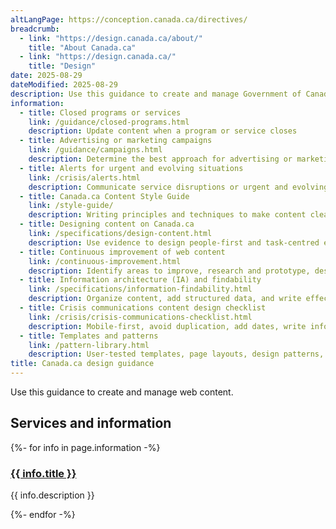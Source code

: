 ```yaml
---
altLangPage: https://conception.canada.ca/directives/
breadcrumb:
  - link: "https://design.canada.ca/about/"
    title: "About Canada.ca"
  - link: "https://design.canada.ca/"
    title: "Design"
date: 2025-08-29
dateModified: 2025-08-29
description: Use this guidance to create and manage Government of Canada web content
information:
  - title: Closed programs or services
    link: /guidance/closed-programs.html
    description: Update content when a program or service closes
  - title: Advertising or marketing campaigns
    link: /guidance/campaigns.html
    description: Determine the best approach for advertising or marketing content
  - title: Alerts for urgent and evolving situations
    link: /crisis/alerts.html
    description: Communicate service disruptions or urgent and evolving situations
  - title: Canada.ca Content Style Guide
    link: /style-guide/
    description: Writing principles and techniques to make content clear, easy to find and simple to understand
  - title: Designing content on Canada.ca
    link: /specifications/design-content.html
    description: Use evidence to design people-first and task-centred experiences
  - title: Continuous improvement of web content
    link: /continuous-improvement.html
    description: Identify areas to improve, research and prototype, design content, measure results
  - title: Information architecture (IA) and findability
    link: /specifications/information-findability.html
    description: Organize content, add structured data, and write effective metadata
  - title: Crisis communications content design checklist
    link: /crisis/crisis-communications-checklist.html
    description: Mobile-first, avoid duplication, add dates, write information as directions, use bulleted lists, keep sentences short
  - title: Templates and patterns
    link: /pattern-library.html
    description: User-tested templates, page layouts, design patterns, guidelines, and code samples
title: Canada.ca design guidance
---
```


Use this guidance to create and manage web content.

<section class="gc-srvinfo">
	<h2 class="wb-inv">Services and information</h2>
	<div class="row wb-eqht-grd">
		{%- for info in page.information -%}
		<div class="col-lg-4 col-md-6">
			<h3><a href="{{ site.url }}{{ info.link }}">{{ info.title }}</a></h3>
      <p>{{ info.description }}</p>
		</div>
		{%- endfor -%}
	</div>
</section>
